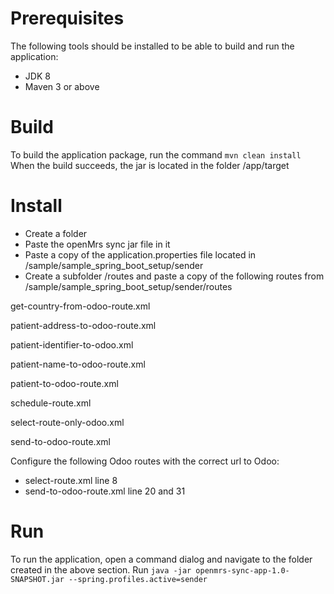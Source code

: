 # Prerequisites

The following tools should be installed to be able to build and run the application:

- JDK 8
- Maven 3 or above

# Build

To build the application package, run the command `mvn clean install`
When the build succeeds, the jar is located in the folder <project-root>/app/target

# Install

- Create a folder
- Paste the openMrs sync jar file in it
- Paste a copy of the application.properties file located in <project-root>/sample/sample_spring_boot_setup/sender
- Create a subfolder /routes and paste a copy of the following routes from <project-root>/sample/sample_spring_boot_setup/sender/routes

get-country-from-odoo-route.xml

patient-address-to-odoo-route.xml

patient-identifier-to-odoo.xml

patient-name-to-odoo-route.xml

patient-to-odoo-route.xml

schedule-route.xml

select-route-only-odoo.xml

send-to-odoo-route.xml

Configure the following Odoo routes with the correct url to Odoo:

- select-route.xml line 8
- send-to-odoo-route.xml line 20 and 31

# Run

To run the application, open a command dialog and navigate to the folder created in the above section.
Run `java -jar openmrs-sync-app-1.0-SNAPSHOT.jar --spring.profiles.active=sender`
